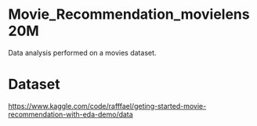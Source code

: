 # Movie_Recommendation_movielens20M
Data analysis performed on a movies dataset.

# Dataset 
https://www.kaggle.com/code/rafffael/geting-started-movie-recommendation-with-eda-demo/data
